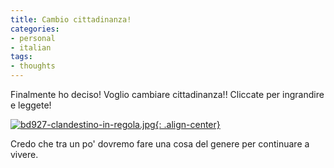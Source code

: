 ```yaml
---
title: Cambio cittadinanza!
categories:
- personal
- italian
tags:
- thoughts
---
```

Finalmente ho deciso! Voglio cambiare cittadinanza!! Cliccate per ingrandire e
leggete!

[![bd927-clandestino-in-regola.jpg]({{site.url}}/assets/images/bd927-clandestino-in-regola.jpg){: .align-center}]({{site.url}}/assets/images/bd927-clandestino-in-regola.jpg "bd927-clandestino-in-regola.jpg" )

Credo che tra un po' dovremo fare una cosa del genere per continuare a vivere.

